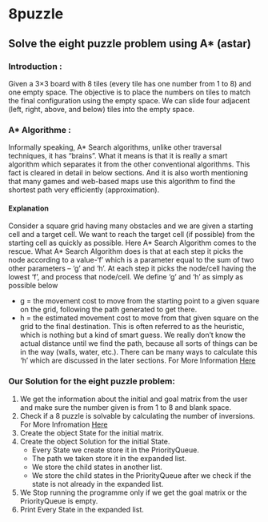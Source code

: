 # 8puzzle
## Solve the eight puzzle problem using A* (astar)
### Introduction :
Given a 3×3 board with 8 tiles (every tile has one number from 1 to 8) and one empty space. The objective is to place the numbers on tiles to match the final configuration using the empty space. We can slide four adjacent (left, right, above, and below) tiles into the empty space. 
### A* Algorithme :
Informally speaking, A* Search algorithms, unlike other traversal techniques, it has “brains”. What it means is that it is really a smart algorithm which separates it from the other conventional algorithms. This fact is cleared in detail in below sections. 
And it is also worth mentioning that many games and web-based maps use this algorithm to find the shortest path very efficiently (approximation). 
#### Explanation 
Consider a square grid having many obstacles and we are given a starting cell and a target cell. We want to reach the target cell (if possible) from the starting cell as quickly as possible. Here A* Search Algorithm comes to the rescue.
What A* Search Algorithm does is that at each step it picks the node according to a value-‘f’ which is a parameter equal to the sum of two other parameters – ‘g’ and ‘h’. At each step it picks the node/cell having the lowest ‘f’, and process that node/cell.
We define ‘g’ and ‘h’ as simply as possible below
- g = the movement cost to move from the starting point to a given square on the grid, following the path generated to get there. 
- h = the estimated movement cost to move from that given square on the grid to the final destination. This is often referred to as the heuristic, which is nothing but a kind of smart guess. We really don’t know the actual distance until we find the path, because all sorts of things can be in the way (walls, water, etc.). There can be many ways to calculate this ‘h’ which are discussed in the later sections.
For More Information [Here](https://www.geeksforgeeks.org/a-search-algorithm)
### Our Solution for the eight puzzle problem:
1. We get the information about the initial and goal matrix from the user and make sure the number given is from 1 to 8 and blank space.
2. Check if a 8 puzzle is solvable by calculating the number of inversions. For More Infromation [Here](https://www.geeksforgeeks.org/check-instance-8-puzzle-solvable/?ref=gcse)
3. Create the object State for the initial matrix.
4. Create the object Solution for the initial State.
    - Every State we create store it in the PriorityQueue.
    - The path we taken store it in the expanded list.
    - We store the child states in another list.
    - We store the child states in the PriorityQueue after we check if the state is not already in the expanded list.
5. We Stop running the programme only if we get the goal matrix or the PriorityQueue is empty.
6. Print Every State in the expanded list.

